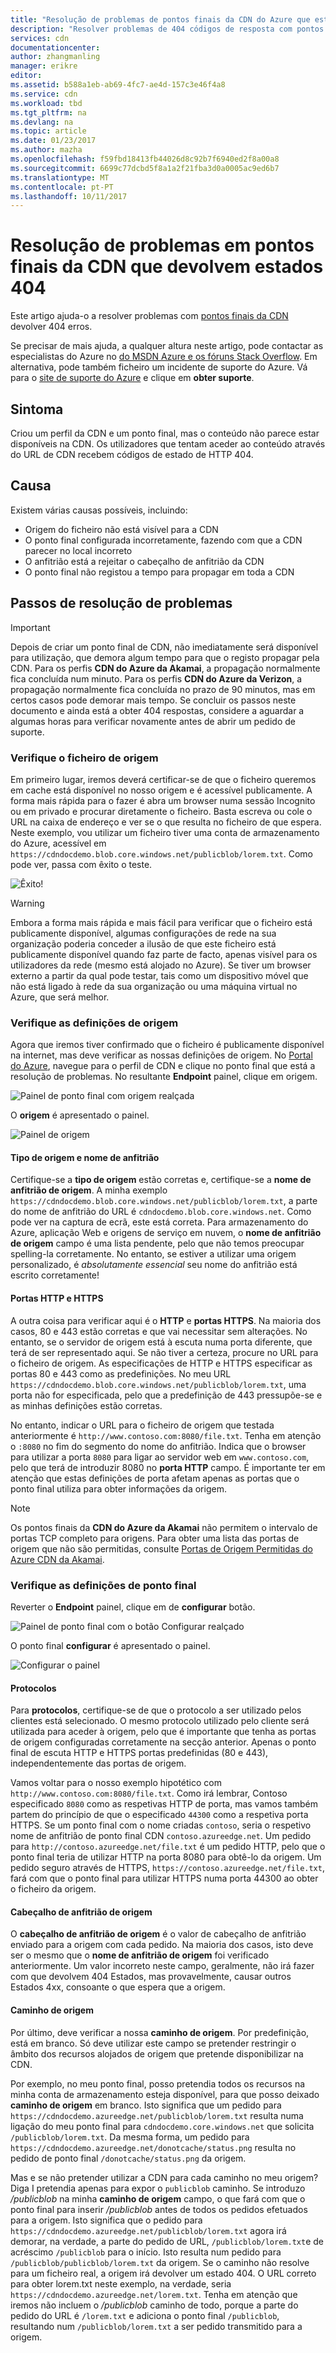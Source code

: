```yaml
---
title: "Resolução de problemas de pontos finais da CDN do Azure que estado 404 | Microsoft Docs"
description: "Resolver problemas de 404 códigos de resposta com pontos finais da CDN do Azure."
services: cdn
documentationcenter: 
author: zhangmanling
manager: erikre
editor: 
ms.assetid: b588a1eb-ab69-4fc7-ae4d-157c3e46f4a8
ms.service: cdn
ms.workload: tbd
ms.tgt_pltfrm: na
ms.devlang: na
ms.topic: article
ms.date: 01/23/2017
ms.author: mazha
ms.openlocfilehash: f59fbd18413fb44026d8c92b7f6940ed2f8a00a8
ms.sourcegitcommit: 6699c77dcbd5f8a1a2f21fba3d0a0005ac9ed6b7
ms.translationtype: MT
ms.contentlocale: pt-PT
ms.lasthandoff: 10/11/2017
---
```

# <a name="troubleshooting-cdn-endpoints-returning-404-statuses"></a>Resolução de problemas em pontos finais da CDN que devolvem estados 404
Este artigo ajuda-o a resolver problemas com [pontos finais da CDN](cdn-create-new-endpoint.md) devolver 404 erros.

Se precisar de mais ajuda, a qualquer altura neste artigo, pode contactar as especialistas do Azure no [do MSDN Azure e os fóruns Stack Overflow](https://azure.microsoft.com/support/forums/). Em alternativa, pode também ficheiro um incidente de suporte do Azure. Vá para o [site de suporte do Azure](https://azure.microsoft.com/support/options/) e clique em **obter suporte**.

## <a name="symptom"></a>Sintoma
Criou um perfil da CDN e um ponto final, mas o conteúdo não parece estar disponíveis na CDN.  Os utilizadores que tentam aceder ao conteúdo através do URL de CDN recebem códigos de estado de HTTP 404. 

## <a name="cause"></a>Causa
Existem várias causas possíveis, incluindo:

* Origem do ficheiro não está visível para a CDN
* O ponto final configurada incorretamente, fazendo com que a CDN parecer no local incorreto
* O anfitrião está a rejeitar o cabeçalho de anfitrião da CDN
* O ponto final não registou a tempo para propagar em toda a CDN

## <a name="troubleshooting-steps"></a>Passos de resolução de problemas
> [!IMPORTANT]
> Depois de criar um ponto final de CDN, não imediatamente será disponível para utilização, que demora algum tempo para que o registo propagar pela CDN.  Para os perfis <b>CDN do Azure da Akamai</b>, a propagação normalmente fica concluída num minuto.  Para os perfis <b>CDN do Azure da Verizon</b>, a propagação normalmente fica concluída no prazo de 90 minutos, mas em certos casos pode demorar mais tempo.  Se concluir os passos neste documento e ainda está a obter 404 respostas, considere a aguardar a algumas horas para verificar novamente antes de abrir um pedido de suporte.
> 
> 

### <a name="check-the-origin-file"></a>Verifique o ficheiro de origem
Em primeiro lugar, iremos deverá certificar-se de que o ficheiro queremos em cache está disponível no nosso origem e é acessível publicamente.  A forma mais rápida para o fazer é abra um browser numa sessão Incognito ou em privado e procurar diretamente o ficheiro.  Basta escreva ou cole o URL na caixa de endereço e ver se o que resulta no ficheiro de que espera.  Neste exemplo, vou utilizar um ficheiro tiver uma conta de armazenamento do Azure, acessível em `https://cdndocdemo.blob.core.windows.net/publicblob/lorem.txt`.  Como pode ver, passa com êxito o teste.

![Êxito!](./media/cdn-troubleshoot-endpoint/cdn-origin-file.png)

> [!WARNING]
> Embora a forma mais rápida e mais fácil para verificar que o ficheiro está publicamente disponível, algumas configurações de rede na sua organização poderia conceder a ilusão de que este ficheiro está publicamente disponível quando faz parte de facto, apenas visível para os utilizadores da rede (mesmo está alojado no Azure).  Se tiver um browser externo a partir da qual pode testar, tais como um dispositivo móvel que não está ligado à rede da sua organização ou uma máquina virtual no Azure, que será melhor.
> 
> 

### <a name="check-the-origin-settings"></a>Verifique as definições de origem
Agora que iremos tiver confirmado que o ficheiro é publicamente disponível na internet, mas deve verificar as nossas definições de origem.  No [Portal do Azure](https://portal.azure.com), navegue para o perfil de CDN e clique no ponto final que está a resolução de problemas.  No resultante **Endpoint** painel, clique em origem.  

![Painel de ponto final com origem realçada](./media/cdn-troubleshoot-endpoint/cdn-endpoint.png)

O **origem** é apresentado o painel. 

![Painel de origem](./media/cdn-troubleshoot-endpoint/cdn-origin-settings.png)

#### <a name="origin-type-and-hostname"></a>Tipo de origem e nome de anfitrião
Certifique-se a **tipo de origem** estão corretas e, certifique-se a **nome de anfitrião de origem**.  A minha exemplo `https://cdndocdemo.blob.core.windows.net/publicblob/lorem.txt`, a parte do nome de anfitrião do URL é `cdndocdemo.blob.core.windows.net`.  Como pode ver na captura de ecrã, este está correta.  Para armazenamento do Azure, aplicação Web e origens de serviço em nuvem, o **nome de anfitrião de origem** campo é uma lista pendente, pelo que não temos preocupar spelling-la corretamente.  No entanto, se estiver a utilizar uma origem personalizado, é *absolutamente essencial* seu nome do anfitrião está escrito corretamente!

#### <a name="http-and-https-ports"></a>Portas HTTP e HTTPS
A outra coisa para verificar aqui é o **HTTP** e **portas HTTPS**.  Na maioria dos casos, 80 e 443 estão corretas e que vai necessitar sem alterações.  No entanto, se o servidor de origem está à escuta numa porta diferente, que terá de ser representado aqui.  Se não tiver a certeza, procure no URL para o ficheiro de origem.  As especificações de HTTP e HTTPS especificar as portas 80 e 443 como as predefinições. No meu URL `https://cdndocdemo.blob.core.windows.net/publicblob/lorem.txt`, uma porta não for especificada, pelo que a predefinição de 443 pressupõe-se e as minhas definições estão corretas.  

No entanto, indicar o URL para o ficheiro de origem que testada anteriormente é `http://www.contoso.com:8080/file.txt`.  Tenha em atenção o `:8080` no fim do segmento do nome do anfitrião.  Indica que o browser para utilizar a porta `8080` para ligar ao servidor web em `www.contoso.com`, pelo que terá de introduzir 8080 no **porta HTTP** campo.  É importante ter em atenção que estas definições de porta afetam apenas as portas que o ponto final utiliza para obter informações da origem.

> [!NOTE]
> Os pontos finais da **CDN do Azure da Akamai** não permitem o intervalo de portas TCP completo para origens.  Para obter uma lista das portas de origem que não são permitidas, consulte [Portas de Origem Permitidas do Azure CDN da Akamai](https://msdn.microsoft.com/library/mt757337.aspx).  
> 
> 

### <a name="check-the-endpoint-settings"></a>Verifique as definições de ponto final
Reverter o **Endpoint** painel, clique em de **configurar** botão.

![Painel de ponto final com o botão Configurar realçado](./media/cdn-troubleshoot-endpoint/cdn-endpoint-configure-button.png)

O ponto final **configurar** é apresentado o painel.

![Configurar o painel](./media/cdn-troubleshoot-endpoint/cdn-configure.png)

#### <a name="protocols"></a>Protocolos
Para **protocolos**, certifique-se de que o protocolo a ser utilizado pelos clientes está selecionado.  O mesmo protocolo utilizado pelo cliente será utilizada para aceder à origem, pelo que é importante que tenha as portas de origem configuradas corretamente na secção anterior.  Apenas o ponto final de escuta HTTP e HTTPS portas predefinidas (80 e 443), independentemente das portas de origem.

Vamos voltar para o nosso exemplo hipotético com `http://www.contoso.com:8080/file.txt`.  Como irá lembrar, Contoso especificado `8080` como as respetivas HTTP de porta, mas vamos também partem do princípio de que o especificado `44300` como a respetiva porta HTTPS.  Se um ponto final com o nome criadas `contoso`, seria o respetivo nome de anfitrião de ponto final CDN `contoso.azureedge.net`.  Um pedido para `http://contoso.azureedge.net/file.txt` é um pedido HTTP, pelo que o ponto final teria de utilizar HTTP na porta 8080 para obtê-lo da origem.  Um pedido seguro através de HTTPS, `https://contoso.azureedge.net/file.txt`, fará com que o ponto final para utilizar HTTPS numa porta 44300 ao obter o ficheiro da origem.

#### <a name="origin-host-header"></a>Cabeçalho de anfitrião de origem
O **cabeçalho de anfitrião de origem** é o valor de cabeçalho de anfitrião enviado para a origem com cada pedido.  Na maioria dos casos, isto deve ser o mesmo que o **nome de anfitrião de origem** foi verificado anteriormente.  Um valor incorreto neste campo, geralmente, não irá fazer com que devolvem 404 Estados, mas provavelmente, causar outros Estados 4xx, consoante o que espera que a origem.

#### <a name="origin-path"></a>Caminho de origem
Por último, deve verificar a nossa **caminho de origem**.  Por predefinição, está em branco.  Só deve utilizar este campo se pretender restringir o âmbito dos recursos alojados de origem que pretende disponibilizar na CDN.  

Por exemplo, no meu ponto final, posso pretendia todos os recursos na minha conta de armazenamento esteja disponível, para que posso deixado **caminho de origem** em branco.  Isto significa que um pedido para `https://cdndocdemo.azureedge.net/publicblob/lorem.txt` resulta numa ligação do meu ponto final para `cdndocdemo.core.windows.net` que solicita `/publicblob/lorem.txt`.  Da mesma forma, um pedido para `https://cdndocdemo.azureedge.net/donotcache/status.png` resulta no pedido de ponto final `/donotcache/status.png` da origem.

Mas e se não pretender utilizar a CDN para cada caminho no meu origem?  Diga I pretendia apenas para expor o `publicblob` caminho.  Se introduzo */publicblob* na minha **caminho de origem** campo, o que fará com que o ponto final para inserir */publicblob* antes de todos os pedidos efetuados para a origem.  Isto significa que o pedido para `https://cdndocdemo.azureedge.net/publicblob/lorem.txt` agora irá demorar, na verdade, a parte do pedido de URL, `/publicblob/lorem.txt`e de acréscimo `/publicblob` para o início. Isto resulta num pedido para `/publicblob/publicblob/lorem.txt` da origem.  Se o caminho não resolve para um ficheiro real, a origem irá devolver um estado 404.  O URL correto para obter lorem.txt neste exemplo, na verdade, seria `https://cdndocdemo.azureedge.net/lorem.txt`.  Tenha em atenção que iremos não incluem o */publicblob* caminho de todo, porque a parte do pedido do URL é `/lorem.txt` e adiciona o ponto final `/publicblob`, resultando num `/publicblob/lorem.txt` a ser pedido transmitido para a origem.

